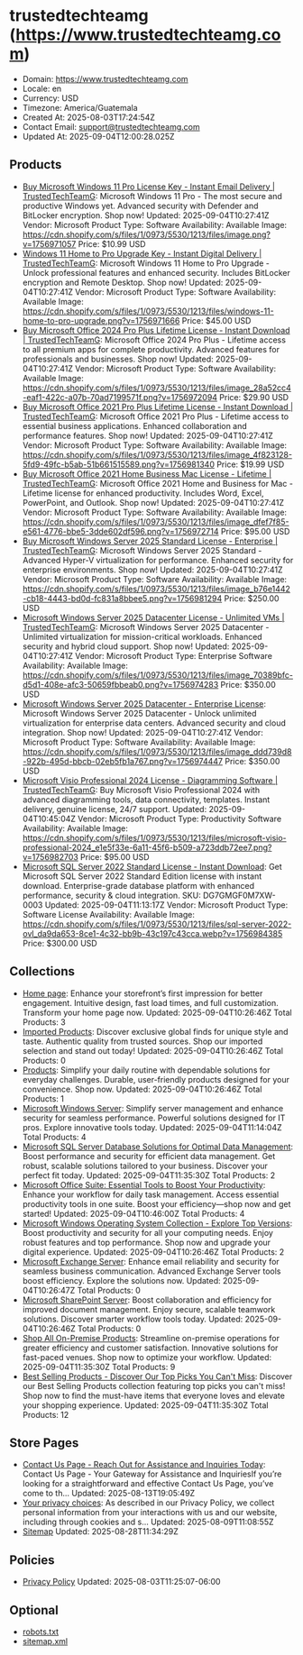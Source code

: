# trustedtechteamg (https://www.trustedtechteamg.com)

- Domain: https://www.trustedtechteamg.com
- Locale: en
- Currency: USD
- Timezone: America/Guatemala
- Created At: 2025-08-03T17:24:54Z
- Contact Email: support@trustedtechteamg.com
- Updated At: 2025-09-04T12:00:28.025Z

## Products

- [Buy Microsoft Windows 11 Pro License Key - Instant Email Delivery | TrustedTechTeamG](https://www.trustedtechteamg.com/products/microsoft-windows-11-pro): Microsoft Windows 11 Pro - The most secure and productive Windows yet. Advanced security with Defender and BitLocker encryption. Shop now!
  Updated: 2025-09-04T10:27:41Z
  Vendor: Microsoft
  Product Type: Software
  Availability: Available
  Image: https://cdn.shopify.com/s/files/1/0973/5530/1213/files/image.png?v=1756971057
  Price: $10.99 USD
- [Windows 11 Home to Pro Upgrade Key - Instant Digital Delivery | TrustedTechTeamG](https://www.trustedtechteamg.com/products/microsoft-windows-11-home-to-pro-upgrade): Microsoft Windows 11 Home to Pro Upgrade - Unlock professional features and enhanced security. Includes BitLocker encryption and Remote Desktop. Shop now!
  Updated: 2025-09-04T10:27:41Z
  Vendor: Microsoft
  Product Type: Software
  Availability: Available
  Image: https://cdn.shopify.com/s/files/1/0973/5530/1213/files/windows-11-home-to-pro-upgrade.png?v=1756971666
  Price: $45.00 USD
- [Buy Microsoft Office 2024 Pro Plus Lifetime License - Instant Download | TrustedTechTeamG](https://www.trustedtechteamg.com/products/microsoft-office-2024-pro-plus-lifetime-license): Microsoft Office 2024 Pro Plus - Lifetime access to all premium apps for complete productivity. Advanced features for professionals and businesses. Shop now!
  Updated: 2025-09-04T10:27:41Z
  Vendor: Microsoft
  Product Type: Software
  Availability: Available
  Image: https://cdn.shopify.com/s/files/1/0973/5530/1213/files/image_28a52cc4-eaf1-422c-a07b-70ad7199571f.png?v=1756972094
  Price: $29.90 USD
- [Buy Microsoft Office 2021 Pro Plus Lifetime License - Instant Download | TrustedTechTeamG](https://www.trustedtechteamg.com/products/microsoft-office-2021-pro-plus-lifetime-license): Microsoft Office 2021 Pro Plus - Lifetime access to essential business applications. Enhanced collaboration and performance features. Shop now!
  Updated: 2025-09-04T10:27:41Z
  Vendor: Microsoft
  Product Type: Software
  Availability: Available
  Image: https://cdn.shopify.com/s/files/1/0973/5530/1213/files/image_4f823128-5fd9-49fc-b5ab-51b661515589.png?v=1756981340
  Price: $19.99 USD
- [Buy Microsoft Office 2021 Home Business Mac License - Lifetime | TrustedTechTeamG](https://www.trustedtechteamg.com/products/microsoft-office-2021-home-and-business-for-mac-lifetime-license): Microsoft Office 2021 Home and Business for Mac - Lifetime license for enhanced productivity. Includes Word, Excel, PowerPoint, and Outlook. Shop now!
  Updated: 2025-09-04T10:27:41Z
  Vendor: Microsoft
  Product Type: Software
  Availability: Available
  Image: https://cdn.shopify.com/s/files/1/0973/5530/1213/files/image_dfef7f85-e561-4776-bbe5-3dde602df596.png?v=1756972714
  Price: $95.00 USD
- [Buy Microsoft Windows Server 2025 Standard License - Enterprise | TrustedTechTeamG](https://www.trustedtechteamg.com/products/microsoft-windows-server-2025-standard-enterprise-license): Microsoft Windows Server 2025 Standard - Advanced Hyper-V virtualization for performance. Enhanced security for enterprise environments. Shop now!
  Updated: 2025-09-04T10:27:41Z
  Vendor: Microsoft
  Product Type: Software
  Availability: Available
  Image: https://cdn.shopify.com/s/files/1/0973/5530/1213/files/image_b76e1442-cb18-4443-bd0d-fc831a8bbee5.png?v=1756981294
  Price: $250.00 USD
- [Microsoft Windows Server 2025 Datacenter License - Unlimited VMs | TrustedTechTeamG](https://www.trustedtechteamg.com/products/microsoft-windows-server-2025-standard-16-core-enterprise-license): Microsoft Windows Server 2025 Datacenter - Unlimited virtualization for mission-critical workloads. Enhanced security and hybrid cloud support. Shop now!
  Updated: 2025-09-04T10:27:41Z
  Vendor: Microsoft
  Product Type: Enterprise Software
  Availability: Available
  Image: https://cdn.shopify.com/s/files/1/0973/5530/1213/files/image_70389bfc-d5d1-408e-afc3-50659fbbeab0.png?v=1756974283
  Price: $350.00 USD
- [Microsoft Windows Server 2025 Datacenter - Enterprise License](https://www.trustedtechteamg.com/products/microsoft-windows-server-2025-datacenter): Microsoft Windows Server 2025 Datacenter - Unlock unlimited virtualization for enterprise data centers. Advanced security and cloud integration. Shop now!
  Updated: 2025-09-04T10:27:41Z
  Vendor: Microsoft
  Product Type: Software
  Availability: Available
  Image: https://cdn.shopify.com/s/files/1/0973/5530/1213/files/image_ddd739d8-922b-495d-bbcb-02eb5fb1a767.png?v=1756974447
  Price: $350.00 USD
- [Microsoft Visio Professional 2024 License - Diagramming Software | TrustedTechTeamG](https://www.trustedtechteamg.com/products/microsoft-visio-professional-2024-license): Buy Microsoft Visio Professional 2024 with advanced diagramming tools, data connectivity, templates. Instant delivery, genuine license, 24/7 support.
  Updated: 2025-09-04T10:45:04Z
  Vendor: Microsoft
  Product Type: Productivity Software
  Availability: Available
  Image: https://cdn.shopify.com/s/files/1/0973/5530/1213/files/microsoft-visio-professional-2024_e1e5f33e-6a11-45f6-b509-a723ddb72ee7.png?v=1756982703
  Price: $95.00 USD
- [Microsoft SQL Server 2022 Standard License - Instant Download](https://www.trustedtechteamg.com/products/microsoft-sql-server-2022-standard-download-license): Get Microsoft SQL Server 2022 Standard Edition license with instant download. Enterprise-grade database platform with enhanced performance, security & cloud integration. SKU: DG7GMGF0M7XW-0003
  Updated: 2025-09-04T11:13:17Z
  Vendor: Microsoft
  Product Type: Software License
  Availability: Available
  Image: https://cdn.shopify.com/s/files/1/0973/5530/1213/files/sql-server-2022-ovl_da9da653-8ce1-4c32-bb9b-43c197c43cca.webp?v=1756984385
  Price: $300.00 USD

## Collections

- [Home page](https://www.trustedtechteamg.com/collections/frontpage): Enhance your storefront’s first impression for better engagement. Intuitive design, fast load times, and full customization. Transform your home page now.
  Updated: 2025-09-04T10:26:46Z
  Total Products: 3
- [Imported Products](https://www.trustedtechteamg.com/collections/imported-products): Discover exclusive global finds for unique style and taste. Authentic quality from trusted sources. Shop our imported selection and stand out today!
  Updated: 2025-09-04T10:26:46Z
  Total Products: 0
- [Products](https://www.trustedtechteamg.com/collections/products): Simplify your daily routine with dependable solutions for everyday challenges. Durable, user-friendly products designed for your convenience. Shop now.
  Updated: 2025-09-04T10:26:46Z
  Total Products: 1
- [Microsoft Windows Server](https://www.trustedtechteamg.com/collections/microsoft-windows-server): Simplify server management and enhance security for seamless performance. Powerful solutions designed for IT pros. Explore innovative tools today.
  Updated: 2025-09-04T11:14:04Z
  Total Products: 4
- [Microsoft SQL Server Database Solutions for Optimal Data Management](https://www.trustedtechteamg.com/collections/microsoft-sql-server): Boost performance and security for efficient data management. Get robust, scalable solutions tailored to your business. Discover your perfect fit today.
  Updated: 2025-09-04T11:35:30Z
  Total Products: 2
- [Microsoft Office Suite: Essential Tools to Boost Your Productivity](https://www.trustedtechteamg.com/collections/microsoft-office): Enhance your workflow for daily task management. Access essential productivity tools in one suite. Boost your efficiency—shop now and get started!
  Updated: 2025-09-04T10:46:00Z
  Total Products: 4
- [Microsoft Windows Operating System Collection - Explore Top Versions](https://www.trustedtechteamg.com/collections/microsoft-windows-os): Boost productivity and security for all your computing needs. Enjoy robust features and top performance. Shop now and upgrade your digital experience.
  Updated: 2025-09-04T10:26:46Z
  Total Products: 2
- [Microsoft Exchange Server](https://www.trustedtechteamg.com/collections/microsoft-exchange-server): Enhance email reliability and security for seamless business communication. Advanced Exchange Server tools boost efficiency. Explore the solutions now.
  Updated: 2025-09-04T10:26:47Z
  Total Products: 0
- [Microsoft SharePoint Server](https://www.trustedtechteamg.com/collections/microsoft-sharepoint-server): Boost collaboration and efficiency for improved document management. Enjoy secure, scalable teamwork solutions. Discover smarter workflow tools today.
  Updated: 2025-09-04T10:26:46Z
  Total Products: 0
- [Shop All On-Premise Products](https://www.trustedtechteamg.com/collections/shop-all-on-premise-products): Streamline on-premise operations for greater efficiency and customer satisfaction. Innovative solutions for fast-paced venues. Shop now to optimize your workflow.
  Updated: 2025-09-04T11:35:30Z
  Total Products: 9
- [Best Selling Products - Discover Our Top Picks You Can't Miss](https://www.trustedtechteamg.com/collections/appplaza-best-sellers): Discover our Best Selling Products collection featuring top picks you can't miss! Shop now to find the must-have items that everyone loves and elevate your shopping experience.
  Updated: 2025-09-04T11:35:30Z
  Total Products: 12

## Store Pages

- [Contact Us Page - Reach Out for Assistance and Inquiries Today](https://www.trustedtechteamg.com/pages/contact): Contact Us Page - Your Gateway for Assistance and InquiriesIf you’re looking for a straightforward and effective Contact Us Page, you’ve come to th...
  Updated: 2025-08-13T19:05:49Z
- [Your privacy choices](https://www.trustedtechteamg.com/pages/data-sharing-opt-out): As described in our Privacy Policy, we collect personal information from your interactions with us and our website, including through cookies and s...
  Updated: 2025-08-09T11:08:55Z
- [Sitemap](https://www.trustedtechteamg.com/pages/sitemap)
  Updated: 2025-08-28T11:34:29Z

## Policies

- [Privacy Policy](https://www.trustedtechteamg.com/policies/privacy-policy)
  Updated: 2025-08-03T11:25:07-06:00

## Optional

- [robots.txt](https://www.trustedtechteamg.com/robots.txt)
- [sitemap.xml](https://www.trustedtechteamg.com/sitemap.xml)
